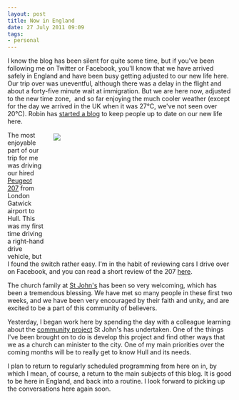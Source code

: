 ```yaml
---
layout: post
title: Now in England
date: 27 July 2011 09:09
tags:
- personal
---
```

<p>I know the blog has been silent for quite some time, but if you've been following me on Twitter or Facebook, you'll know that we have arrived safely in England and have been busy getting adjusted to our new life here. Our trip over was uneventful, although there was a delay in the flight and about a forty-five minute wait at immigration. But we are here now, adjusted to the new time zone,&nbsp; and so far enjoying the much cooler weather (except for the day we arrived in the UK when it was 27&deg;C, we've not seen over 20&deg;C). Robin has <a href="http://5hoursahead.posterous.com">started a blog</a> to keep people up to date on our new life here.</p>
<div style="float: right; margin: 5px 1px 0px 20px; width: 400px; height: 276px;"><img src="https://dl.dropbox.com/u/3897986/Jake%20Blog%20Images/DSCN0474-1.png" /></div>
<p>The most enjoyable part of our trip for me was driving our hired <a href="http://www.peugeot.co.uk/vehicles/peugeot-car-range/peugeot-207-5door-hatchback/">Peugeot 207</a> from London Gatwick airport to Hull. This was my first time driving a right-hand drive vehicle, but I found the switch rather easy. I'm in the habit of reviewing cars I drive over on Facebook, and you can read a short review of the 207 <a href="https://www.facebook.com/photo.php?fbid=10150273184128883&set=a.10150273183958883.338243.515663882&type=3&src=https%3A%2F%2Ffbcdn-sphotos-d-a.akamaihd.net%2Fhphotos-ak-prn1%2F325954_10150273184128883_4911517_o.jpg&smallsrc=https%3A%2F%2Ffbcdn-sphotos-d-a.akamaihd.net%2Fhphotos-ak-prn1%2F320011_10150273184128883_4911517_n.jpg&size=1200%2C819">here</a>.</p>
<p>The church family at <a href="http://www.stjohnnewland.org.uk">St John's</a> has been so very welcoming, which has been a tremendous blessing. We have met so many people in these first two weeks, and we have been very encouraged by their faith and unity, and are excited to be a part of this community of believers.&nbsp;</p>
<p>Yesterday, I began work here by spending the day with a colleague learning about the <a href="http://stjohnnewland.org.uk/cap.htm">community project</a> St John's has undertaken. One of the things I've been brought on to do is develop this project and find other ways that we as a church can minister to the city. One of my main priorities over the coming months will be to really get to know Hull and its needs.</p>

I plan to return to regularly scheduled programming from here on in, by which I mean, of course, a return to the main subjects of this blog. It is good to be here in England, and back into a routine. I look forward to picking up the conversations here again soon.
